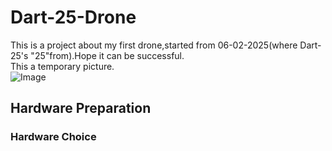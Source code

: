 # Dart-25-Drone
This is a project about my first drone,started from 06-02-2025(where Dart-25's "25"from).Hope it can be successful.<br>This a temporary picture.<br>
![Image](https://github.com/user-attachments/assets/2d76359c-02ab-4b8f-8990-48fcd86cb3c0)
## Hardware Preparation
### Hardware Choice
